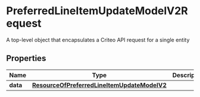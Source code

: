 

# PreferredLineItemUpdateModelV2Request

A top-level object that encapsulates a Criteo API request for a single entity

## Properties

| Name | Type | Description | Notes |
|------------ | ------------- | ------------- | -------------|
|**data** | [**ResourceOfPreferredLineItemUpdateModelV2**](ResourceOfPreferredLineItemUpdateModelV2.md) |  |  [optional] |



